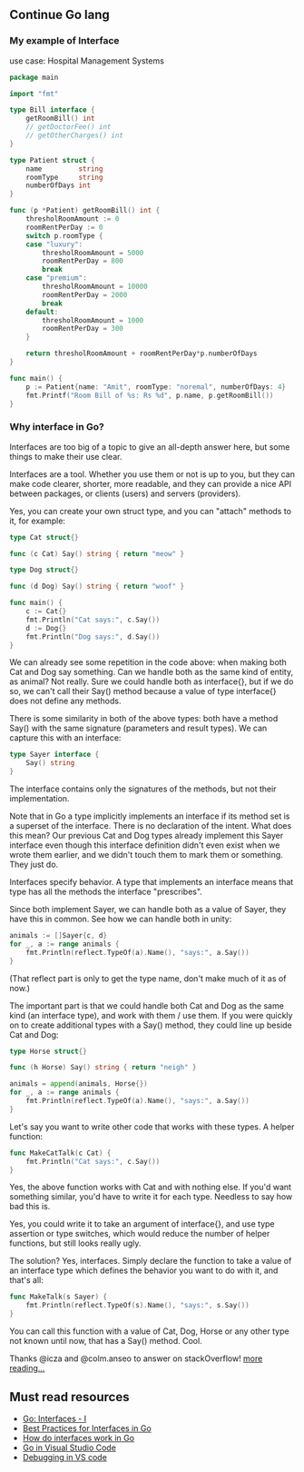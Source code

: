 ## Continue Go lang

### My example of Interface

use case: Hospital Management Systems

```go
package main

import "fmt"

type Bill interface {
	getRoomBill() int
	// getDoctorFee() int
	// getOtherCharges() int
}

type Patient struct {
	name         string
	roomType     string
	numberOfDays int
}

func (p *Patient) getRoomBill() int {
	thresholRoomAmount := 0
	roomRentPerDay := 0
	switch p.roomType {
	case "luxury":
		thresholRoomAmount = 5000
		roomRentPerDay = 800
		break
	case "premium":
		thresholRoomAmount = 10000
		roomRentPerDay = 2000
		break
	default:
		thresholRoomAmount = 1000
		roomRentPerDay = 300
	}

	return thresholRoomAmount + roomRentPerDay*p.numberOfDays
}

func main() {
	p := Patient{name: "Amit", roomType: "noremal", numberOfDays: 4}
	fmt.Printf("Room Bill of %s: Rs %d", p.name, p.getRoomBill())
}
```

### Why interface in Go?

Interfaces are too big of a topic to give an all-depth answer here, but some things to make their use clear.

Interfaces are a tool. Whether you use them or not is up to you, but they can make code clearer, shorter, more readable, and they can provide a nice API between packages, or clients (users) and servers (providers).

Yes, you can create your own struct type, and you can "attach" methods to it, for example:

```go
type Cat struct{}

func (c Cat) Say() string { return "meow" }

type Dog struct{}

func (d Dog) Say() string { return "woof" }

func main() {
    c := Cat{}
    fmt.Println("Cat says:", c.Say())
    d := Dog{}
    fmt.Println("Dog says:", d.Say())
}
```

We can already see some repetition in the code above: when making both Cat and Dog say something. Can we handle both as the same kind of entity, as animal? Not really. Sure we could handle both as interface{}, but if we do so, we can't call their Say() method because a value of type interface{} does not define any methods.

There is some similarity in both of the above types: both have a method Say() with the same signature (parameters and result types). We can capture this with an interface:

```go
type Sayer interface {
    Say() string
}
```

The interface contains only the signatures of the methods, but not their implementation.

Note that in Go a type implicitly implements an interface if its method set is a superset of the interface. There is no declaration of the intent. What does this mean? Our previous Cat and Dog types already implement this Sayer interface even though this interface definition didn't even exist when we wrote them earlier, and we didn't touch them to mark them or something. They just do.

Interfaces specify behavior. A type that implements an interface means that type has all the methods the interface "prescribes".

Since both implement Sayer, we can handle both as a value of Sayer, they have this in common. See how we can handle both in unity:

```go
animals := []Sayer{c, d}
for _, a := range animals {
    fmt.Println(reflect.TypeOf(a).Name(), "says:", a.Say())
}
```

(That reflect part is only to get the type name, don't make much of it as of now.)

The important part is that we could handle both Cat and Dog as the same kind (an interface type), and work with them / use them. If you were quickly on to create additional types with a Say() method, they could line up beside Cat and Dog:

```go
type Horse struct{}

func (h Horse) Say() string { return "neigh" }

animals = append(animals, Horse{})
for _, a := range animals {
    fmt.Println(reflect.TypeOf(a).Name(), "says:", a.Say())
}
```

Let's say you want to write other code that works with these types. A helper function:

```go
func MakeCatTalk(c Cat) {
    fmt.Println("Cat says:", c.Say())
}
```

Yes, the above function works with Cat and with nothing else. If you'd want something similar, you'd have to write it for each type. Needless to say how bad this is.

Yes, you could write it to take an argument of interface{}, and use type assertion or type switches, which would reduce the number of helper functions, but still looks really ugly.

The solution? Yes, interfaces. Simply declare the function to take a value of an interface type which defines the behavior you want to do with it, and that's all:

```go
func MakeTalk(s Sayer) {
    fmt.Println(reflect.TypeOf(s).Name(), "says:", s.Say())
}
```

You can call this function with a value of Cat, Dog, Horse or any other type not known until now, that has a Say() method. Cool.

Thanks @icza and @colm.anseo to answer on stackOverflow!
[more reading...](https://stackoverflow.com/questions/39092925/why-are-interfaces-needed-in-golang)

## Must read resources

- [Go: Interfaces - I](https://golangbot.com/interfaces-part-1/#:~:text=In%20Go%2C%20an%20interface%20is%20a%20set%20of,the%20type%20decides%20how%20to%20implement%20these%20methods.)
- [Best Practices for Interfaces in Go](https://qvault.io/golang/golang-interfaces/#:~:text=Interfaces%20in%20Go%20allow%20us,unreadable%20and%20often%20buggy%20code.)
- [How do interfaces work in Go](https://www.calhoun.io/how-do-interfaces-work-in-go/)
- [Go in Visual Studio Code](https://code.visualstudio.com/docs/languages/go)
- [Debugging in VS code](https://code.visualstudio.com/Docs/editor/debugging)
